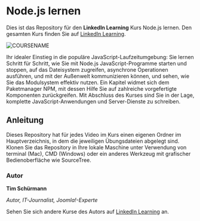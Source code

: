 # Node.js lernen

Dies ist das Repository für den **LinkedIn Learning** Kurs Node.js lernen. Den gesamten Kurs finden Sie auf [LinkedIn Learning][lil-course-url].

![COURSENAME][lil-thumbnail-url] 

Ihr idealer Einstieg in die populäre JavaScript-Laufzeitumgebung: Sie lernen Schritt für Schritt, wie Sie mit Node.js JavaScript-Programme starten und stoppen, auf das Dateisystem zugreifen, asynchrone Operationen ausführen, und mit der Außenwelt kommunizieren können, und sehen, wie Sie das Modulsystem effektiv nutzen. Ein Kapitel widmet sich dem Paketmanager NPM, mit dessen Hilfe Sie auf zahlreiche vorgefertigte Komponenten zurückgreifen. Mit Abschluss des Kurses sind Sie in der Lage, komplette JavaScript-Anwendungen und Server-Dienste zu schreiben.

## Anleitung

Dieses Repository hat für jedes Video im Kurs einen eigenen Ordner im Hauptverzeichnis, in dem die jeweiligen Übungsdateien abgelegt sind.
Klonen Sie das Repository in Ihre lokale Maschine unter Verwendung von terminal (Mac), CMD (Windows) oder ein anderes Werkzeug mit grafischer Bedienoberfläche wie SourceTree.

### Autor

**Tim Schürmann**

_Autor, IT-Journalist, Joomla!-Experte_

Sehen Sie sich andere Kurse des Autors auf [LinkedIn Learning](https://www.linkedin.com/in/tim-schürmann-aab882105) an.

[lil-course-url]: https://www.linkedin.com/learning/node-js-lernen/schritt-fur-schritt-anleitung-um-komplette-javascript-anwendungen-und-server-dienste-zu-schreiben
[lil-thumbnail-url]: https://media-exp1.licdn.com/dms/image/C4E0DAQE7cDtcey48-w/learning-public-crop_675_1200/0/1641379944096?e=1646956800&v=beta&t=3qYXeK5-s6JptNyfCdFtnJq7fXWgKhJmOSqFTa8TQjI
